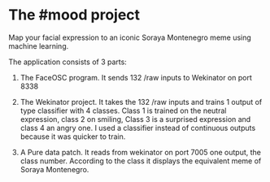 # The #mood project

Map your facial expression to an iconic Soraya Montenegro meme using machine learning. 

The application consists of 3 parts:

1) The FaceOSC program. It sends 132 /raw inputs to Wekinator on port 8338

2) The Wekinator project. It takes the 132 /raw inputs and trains 1 output of
type classifier with 4 classes. Class 1 is trained on the neutral expression,
class 2 on smiling, Class 3 is a surprised expression and class 4 an angry
one. I used a classifier instead of continuous outputs because it was quicker
to train.

3) A Pure data patch. It reads from wekinator on port 7005 one output, the class
number. According to the class it displays the equivalent meme of Soraya
Montenegro.

